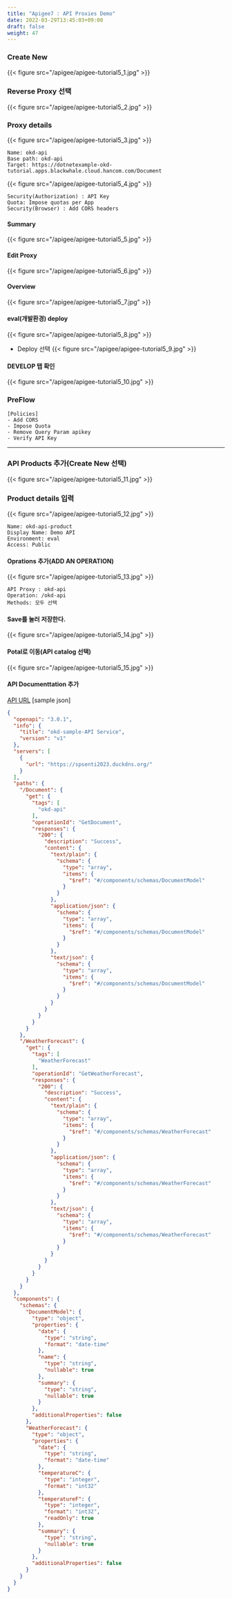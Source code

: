 ```yaml
---
title: "Apigee7 : API Proxies Demo"
date: 2022-03-29T13:45:03+09:00
draft: false
weight: 47
---
```


### Create New
{{< figure src="/apigee/apigee-tutorial5_1.jpg" >}}

### Reverse Proxy 선택
{{< figure src="/apigee/apigee-tutorial5_2.jpg" >}}

### Proxy details
{{< figure src="/apigee/apigee-tutorial5_3.jpg" >}}

```
Name: okd-api
Base path: okd-api
Target: https://dotnetexample-okd-tutorial.apps.blackwhale.cloud.hancom.com/Document
```

{{< figure src="/apigee/apigee-tutorial5_4.jpg" >}}

```
Security(Authorization) : API Key
Quota: Impose quotas per App
Security(Browser) : Add CORS headers
```
#### Summary
{{< figure src="/apigee/apigee-tutorial5_5.jpg" >}}

#### Edit Proxy
{{< figure src="/apigee/apigee-tutorial5_6.jpg" >}}

#### Overview
{{< figure src="/apigee/apigee-tutorial5_7.jpg" >}}

#### eval(개발환경) deploy
{{< figure src="/apigee/apigee-tutorial5_8.jpg" >}}

- Deploy 선택
{{< figure src="/apigee/apigee-tutorial5_9.jpg" >}}

#### DEVELOP 탭 확인
{{< figure src="/apigee/apigee-tutorial5_10.jpg" >}}

### PreFlow
```
[Policies]
- Add CORS
- Impose Quota
- Remove Query Param apikey
- Verify API Key
```

---
### API Products 추가(Create New 선택)
{{< figure src="/apigee/apigee-tutorial5_11.jpg" >}}

### Product details 입력
{{< figure src="/apigee/apigee-tutorial5_12.jpg" >}}

```
Name: okd-api-product
Display Name: Demo API
Environment: eval
Access: Public
```

#### Oprations 추가(ADD AN OPERATION)
{{< figure src="/apigee/apigee-tutorial5_13.jpg" >}}

```
API Proxy : okd-api
Operation: /okd-api
Methods: 모두 선택
```

#### Save를 눌러 저장한다. 
{{< figure src="/apigee/apigee-tutorial5_14.jpg" >}}

#### Potal로 이동(API catalog 선택)
{{< figure src="/apigee/apigee-tutorial5_15.jpg" >}}

#### API Documenttation 추가
[API URL](https://spsenti2023.duckdns.org/okd-api)
[sample json]
``` json
{
  "openapi": "3.0.1",
  "info": {
    "title": "okd-sample-API Service",
    "version": "v1"  
  },
  "servers": [
    {
      "url": "https://spsenti2023.duckdns.org/"
    }
  ],
  "paths": {
    "/Document": {
      "get": {
        "tags": [
          "okd-api"
        ],
        "operationId": "GetDocument",
        "responses": {
          "200": {
            "description": "Success",
            "content": {
              "text/plain": {
                "schema": {
                  "type": "array",
                  "items": {
                    "$ref": "#/components/schemas/DocumentModel"
                  }
                }
              },
              "application/json": {
                "schema": {
                  "type": "array",
                  "items": {
                    "$ref": "#/components/schemas/DocumentModel"
                  }
                }
              },
              "text/json": {
                "schema": {
                  "type": "array",
                  "items": {
                    "$ref": "#/components/schemas/DocumentModel"
                  }
                }
              }
            }
          }
        }
      }
    },
    "/WeatherForecast": {
      "get": {
        "tags": [
          "WeatherForecast"
        ],
        "operationId": "GetWeatherForecast",
        "responses": {
          "200": {
            "description": "Success",
            "content": {
              "text/plain": {
                "schema": {
                  "type": "array",
                  "items": {
                    "$ref": "#/components/schemas/WeatherForecast"
                  }
                }
              },
              "application/json": {
                "schema": {
                  "type": "array",
                  "items": {
                    "$ref": "#/components/schemas/WeatherForecast"
                  }
                }
              },
              "text/json": {
                "schema": {
                  "type": "array",
                  "items": {
                    "$ref": "#/components/schemas/WeatherForecast"
                  }
                }
              }
            }
          }
        }
      }
    }
  },
  "components": {
    "schemas": {
      "DocumentModel": {
        "type": "object",
        "properties": {
          "date": {
            "type": "string",
            "format": "date-time"
          },
          "name": {
            "type": "string",
            "nullable": true
          },
          "summary": {
            "type": "string",
            "nullable": true
          }
        },
        "additionalProperties": false
      },
      "WeatherForecast": {
        "type": "object",
        "properties": {
          "date": {
            "type": "string",
            "format": "date-time"
          },
          "temperatureC": {
            "type": "integer",
            "format": "int32"
          },
          "temperatureF": {
            "type": "integer",
            "format": "int32",
            "readOnly": true
          },
          "summary": {
            "type": "string",
            "nullable": true
          }
        },
        "additionalProperties": false
      }
    }
  }
}
```
